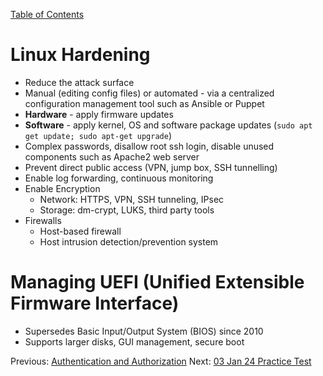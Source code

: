[Table of Contents](/Linux+/Linux+%20Table%20of%20Contents.md)

# Linux Hardening
* Reduce the attack surface
* Manual (editing config files) or automated - via a centralized configuration management tool such as Ansible or Puppet
* **Hardware** - apply firmware updates
* **Software** - apply kernel, OS and software package updates (`sudo apt get update; sudo apt-get upgrade`)
* Complex passwords, disallow root ssh login, disable unused components such as Apache2 web server
* Prevent direct public access (VPN, jump box, SSH tunnelling)
* Enable log forwarding, continuous monitoring
* Enable Encryption
	* Network: HTTPS, VPN, SSH tunneling, IPsec
	* Storage: dm-crypt, LUKS, third party tools
* Firewalls
	* Host-based firewall
	* Host intrusion detection/prevention system

# Managing UEFI (Unified Extensible Firmware Interface)
* Supersedes Basic Input/Output System (BIOS) since 2010
* Supports larger disks, GUI management, secure boot

Previous: [Authentication and Authorization](Authentication%20and%20Authorization.md)
Next: [03 Jan 24 Practice Test](03%20Jan%2024%20Practice%20Test.md)